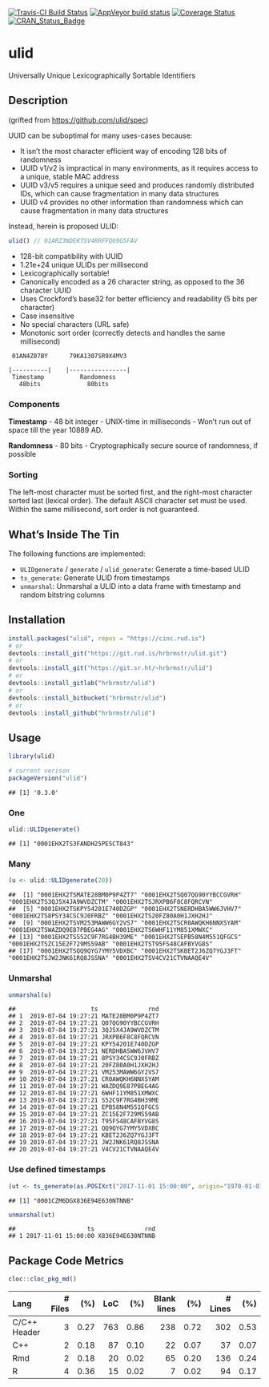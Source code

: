 
[![Travis-CI Build
Status](https://travis-ci.org/hrbrmstr/ulid.svg?branch=master)](https://travis-ci.org/hrbrmstr/ulid)
[![AppVeyor build
status](https://ci.appveyor.com/api/projects/status/github/hrbrmstr/ulid?branch=master&svg=true)](https://ci.appveyor.com/project/hrbrmstr/ulid)
[![Coverage
Status](https://codecov.io/gh/hrbrmstr/ulid/branch/master/graph/badge.svg)](https://codecov.io/gh/hrbrmstr/ulid)
[![CRAN\_Status\_Badge](https://www.r-pkg.org/badges/version/ulid)](https://cran.r-project.org/package=ulid)

# ulid

Universally Unique Lexicographically Sortable Identifiers

## Description

(grifted from <https://github.com/ulid/spec>)

UUID can be suboptimal for many uses-cases because:

  - It isn’t the most character efficient way of encoding 128 bits of
    randomness
  - UUID v1/v2 is impractical in many environments, as it requires
    access to a unique, stable MAC address
  - UUID v3/v5 requires a unique seed and produces randomly distributed
    IDs, which can cause fragmentation in many data structures
  - UUID v4 provides no other information than randomness which can
    cause fragmentation in many data structures

Instead, herein is proposed ULID:

``` javascript
ulid() // 01ARZ3NDEKTSV4RRFFQ69G5FAV
```

  - 128-bit compatibility with UUID
  - 1.21e+24 unique ULIDs per millisecond
  - Lexicographically sortable\!
  - Canonically encoded as a 26 character string, as opposed to the 36
    character UUID
  - Uses Crockford’s base32 for better efficiency and readability (5
    bits per character)
  - Case insensitive
  - No special characters (URL safe)
  - Monotonic sort order (correctly detects and handles the same
    millisecond)

<!-- end list -->

``` 
 01AN4Z07BY      79KA1307SR9X4MV3

|----------|    |----------------|
 Timestamp          Randomness
   48bits             80bits
```

### Components

**Timestamp** - 48 bit integer - UNIX-time in milliseconds - Won’t run
out of space till the year 10889 AD.

**Randomness** - 80 bits - Cryptographically secure source of
randomness, if possible

### Sorting

The left-most character must be sorted first, and the right-most
character sorted last (lexical order). The default ASCII character set
must be used. Within the same millisecond, sort order is not guaranteed.

## What’s Inside The Tin

The following functions are implemented:

  - `ULIDgenerate` / `generate` / `ulid_generate`: Generate a time-based
    ULID
  - `ts_generate`: Generate ULID from timestamps
  - `unmarshal`: Unmarshal a ULID into a data frame with timestamp and
    random bitstring columns

## Installation

``` r
install.packages("ulid", repos = "https://cinc.rud.is")
# or
devtools::install_git("https://git.rud.is/hrbrmstr/ulid.git")
# or
devtools::install_git("https://git.sr.ht/~hrbrmstr/ulid")
# or
devtools::install_gitlab("hrbrmstr/ulid")
# or
devtools::install_bitbucket("hrbrmstr/ulid")
# or
devtools::install_github("hrbrmstr/ulid")
```

## Usage

``` r
library(ulid)

# current verison
packageVersion("ulid")
```

    ## [1] '0.3.0'

### One

``` r
ulid::ULIDgenerate()
```

    ## [1] "0001EHX2TS3FANDH25PE5CT843"

### Many

``` r
(u <- ulid::ULIDgenerate(20))
```

    ##  [1] "0001EHX2TSMATE28BM0P9P4ZT7" "0001EHX2TSQ07QG90YYBCCGVRH" "0001EHX2TS3QJ5X4JA9WVDZCTM" "0001EHX2TSJRXPB6F8C8FQRCVN"
    ##  [5] "0001EHX2TSKPY54201E740DZGP" "0001EHX2TSNERDHBA5WW6JVHV7" "0001EHX2TS8PSY34CSC9J0FRBZ" "0001EHX2TS20FZ80A0H1JXH2HJ"
    ##  [9] "0001EHX2TSVM253MAWW6GY2VS7" "0001EHX2TSCR0AWQKH6NNXSYAM" "0001EHX2TSWAZDQ9E87PBEG4AG" "0001EHX2TS6WHF11YM851XMWXC"
    ## [13] "0001EHX2TSS52C9F7RG4BH39ME" "0001EHX2TSEPB58N4M551QFGCS" "0001EHX2TSZC15E2F729MS59AB" "0001EHX2TST95FS48CAFBYVG8S"
    ## [17] "0001EHX2TSQQ9QYG7YMY5VDXBC" "0001EHX2TSKBET2J6ZQ7YGJ3FT" "0001EHX2TSJW2JNK61RQ8JSSNA" "0001EHX2TSV4CV21CTVNAAQE4V"

### Unmarshal

``` r
unmarshal(u)
```

    ##                     ts              rnd
    ## 1  2019-07-04 19:27:21 MATE28BM0P9P4ZT7
    ## 2  2019-07-04 19:27:21 Q07QG90YYBCCGVRH
    ## 3  2019-07-04 19:27:21 3QJ5X4JA9WVDZCTM
    ## 4  2019-07-04 19:27:21 JRXPB6F8C8FQRCVN
    ## 5  2019-07-04 19:27:21 KPY54201E740DZGP
    ## 6  2019-07-04 19:27:21 NERDHBA5WW6JVHV7
    ## 7  2019-07-04 19:27:21 8PSY34CSC9J0FRBZ
    ## 8  2019-07-04 19:27:21 20FZ80A0H1JXH2HJ
    ## 9  2019-07-04 19:27:21 VM253MAWW6GY2VS7
    ## 10 2019-07-04 19:27:21 CR0AWQKH6NNXSYAM
    ## 11 2019-07-04 19:27:21 WAZDQ9E87PBEG4AG
    ## 12 2019-07-04 19:27:21 6WHF11YM851XMWXC
    ## 13 2019-07-04 19:27:21 S52C9F7RG4BH39ME
    ## 14 2019-07-04 19:27:21 EPB58N4M551QFGCS
    ## 15 2019-07-04 19:27:21 ZC15E2F729MS59AB
    ## 16 2019-07-04 19:27:21 T95FS48CAFBYVG8S
    ## 17 2019-07-04 19:27:21 QQ9QYG7YMY5VDXBC
    ## 18 2019-07-04 19:27:21 KBET2J6ZQ7YGJ3FT
    ## 19 2019-07-04 19:27:21 JW2JNK61RQ8JSSNA
    ## 20 2019-07-04 19:27:21 V4CV21CTVNAAQE4V

### Use defined timestamps

``` r
(ut <- ts_generate(as.POSIXct("2017-11-01 15:00:00", origin="1970-01-01")))
```

    ## [1] "0001CZM6DGX836E94E630NTNNB"

``` r
unmarshal(ut)
```

    ##                    ts              rnd
    ## 1 2017-11-01 15:00:00 X836E94E630NTNNB

## Package Code Metrics

``` r
cloc::cloc_pkg_md()
```

| Lang         | \# Files |  (%) | LoC |  (%) | Blank lines |  (%) | \# Lines |  (%) |
| :----------- | -------: | ---: | --: | ---: | ----------: | ---: | -------: | ---: |
| C/C++ Header |        3 | 0.27 | 763 | 0.86 |         238 | 0.72 |      302 | 0.53 |
| C++          |        2 | 0.18 |  87 | 0.10 |          22 | 0.07 |       37 | 0.07 |
| Rmd          |        2 | 0.18 |  20 | 0.02 |          65 | 0.20 |      136 | 0.24 |
| R            |        4 | 0.36 |  15 | 0.02 |           7 | 0.02 |       94 | 0.17 |

